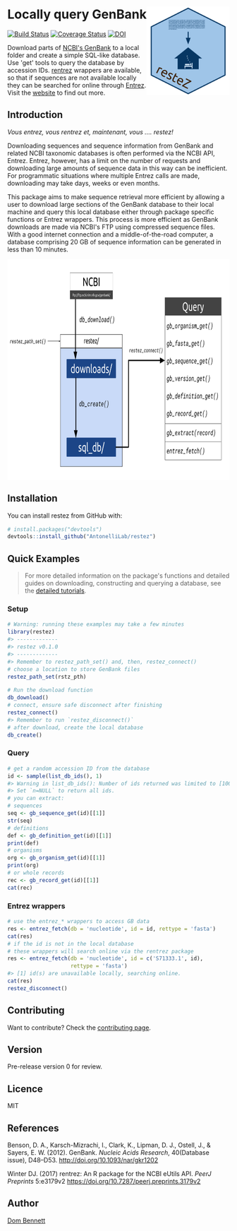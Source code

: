 
<!-- README.md is generated from README.Rmd. Please edit that file -->
<!-- devtools::rmarkdown::render("README.Rmd") -->
<!-- Rscript -e "library(knitr); knit('README.Rmd')" -->
Locally query GenBank <img src="logo.png" height="200" align="right"/>
======================================================================

[![Build Status](https://travis-ci.org/AntonelliLab/restez.svg?branch=master)](https://travis-ci.org/AntonelliLab/restez) [![Coverage Status](https://coveralls.io/repos/github/AntonelliLab/restez/badge.svg?branch=master)](https://coveralls.io/github/AntonelliLab/restez?branch=master) [![DOI](https://zenodo.org/badge/129107980.svg)](https://zenodo.org/badge/latestdoi/129107980)

Download parts of [NCBI's GenBank](https://www.ncbi.nlm.nih.gov/nuccore) to a local folder and create a simple SQL-like database. Use 'get' tools to query the database by accession IDs. [rentrez](https://github.com/ropensci/rentrez) wrappers are available, so that if sequences are not available locally they can be searched for online through [Entrez](https://www.ncbi.nlm.nih.gov/books/NBK25500/). Visit the [website](https://antonellilab.github.io/restez/index.html) to find out more.

Introduction
------------

*Vous entrez, vous rentrez et, maintenant, vous .... restez!*

Downloading sequences and sequence information from GenBank and related NCBI taxonomic databases is often performed via the NCBI API, Entrez. Entrez, however, has a limit on the number of requests and downloading large amounts of sequence data in this way can be inefficient. For programmatic situations where multiple Entrez calls are made, downloading may take days, weeks or even months.

This package aims to make sequence retrieval more efficient by allowing a user to download large sections of the GenBank database to their local machine and query this local database either through package specific functions or Entrez wrappers. This process is more efficient as GenBank downloads are made via NCBI's FTP using compressed sequence files. With a good internet connection and a middle-of-the-road computer, a database comprising 20 GB of sequence information can be generated in less than 10 minutes.

<img src="https://raw.githubusercontent.com/AntonelliLab/restez/master/paper/outline.png" height="500" align="center"/>

Installation
------------

You can install restez from GitHub with:

``` r
# install.packages("devtools")
devtools::install_github("AntonelliLab/restez")
```

Quick Examples
--------------

> For more detailed information on the package's functions and detailed guides on downloading, constructing and querying a database, see the [detailed tutorials](https://antonellilab.github.io/restez/articles/restez.html).

### Setup

``` r
# Warning: running these examples may take a few minutes
library(restez)
#> -------------
#> restez v0.1.0
#> -------------
#> Remember to restez_path_set() and, then, restez_connect()
# choose a location to store GenBank files
restez_path_set(rstz_pth)
```

``` r
# Run the download function
db_download()
# connect, ensure safe disconnect after finishing
restez_connect()
#> Remember to run `restez_disconnect()`
# after download, create the local database
db_create()
```

### Query

``` r
# get a random accession ID from the database
id <- sample(list_db_ids(), 1)
#> Warning in list_db_ids(): Number of ids returned was limited to [100].
#> Set `n=NULL` to return all ids.
# you can extract:
# sequences
seq <- gb_sequence_get(id)[[1]]
str(seq)
# definitions
def <- gb_definition_get(id)[[1]]
print(def)
# organisms
org <- gb_organism_get(id)[[1]]
print(org)
# or whole records
rec <- gb_record_get(id)[[1]]
cat(rec)
```

### Entrez wrappers

``` r
# use the entrez_* wrappers to access GB data
res <- entrez_fetch(db = 'nucleotide', id = id, rettype = 'fasta')
cat(res)
# if the id is not in the local database
# these wrappers will search online via the rentrez package
res <- entrez_fetch(db = 'nucleotide', id = c('S71333.1', id),
                    rettype = 'fasta')
#> [1] id(s) are unavailable locally, searching online.
cat(res)
restez_disconnect()
```

Contributing
------------

Want to contribute? Check the [contributing page](https://antonellilab.github.io/restez/CONTRIBUTING.html).

Version
-------

Pre-release version 0 for review.

Licence
-------

MIT

References
----------

Benson, D. A., Karsch-Mizrachi, I., Clark, K., Lipman, D. J., Ostell, J., & Sayers, E. W. (2012). GenBank. *Nucleic Acids Research*, 40(Database issue), D48–D53. <http://doi.org/10.1093/nar/gkr1202>

Winter DJ. (2017) rentrez: An R package for the NCBI eUtils API. *PeerJ Preprints* 5:e3179v2 <https://doi.org/10.7287/peerj.preprints.3179v2>

Author
------

[Dom Bennett](https://github.com/DomBennett)
